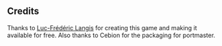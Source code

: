 ## Credits

Thanks to [Luc-Frédéric Langis](https://github.com/Levrault/margot-beatrice-adventure) for creating this game and making it available for free.
 Also thanks to Cebion for the packaging for portmaster.

